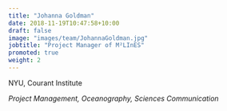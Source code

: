 ```yaml
---
title: "Johanna Goldman"
date: 2018-11-19T10:47:58+10:00
draft: false
image: "images/team/JohannaGoldman.jpg"
jobtitle: "Project Manager of M²LInES"
promoted: true
weight: 2
---
```



NYU, Courant Institute 

*Project Management, Oceanography, Sciences Communication*


